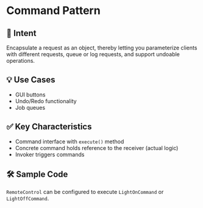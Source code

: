 # Command Pattern

## 📌 Intent
Encapsulate a request as an object, thereby letting you parameterize clients with different requests, queue or log requests, and support undoable operations.

## 💡 Use Cases
- GUI buttons
- Undo/Redo functionality
- Job queues

## ✅ Key Characteristics
- Command interface with `execute()` method
- Concrete command holds reference to the receiver (actual logic)
- Invoker triggers commands

## 🛠️ Sample Code
`RemoteControl` can be configured to execute `LightOnCommand` or `LightOffCommand`.
